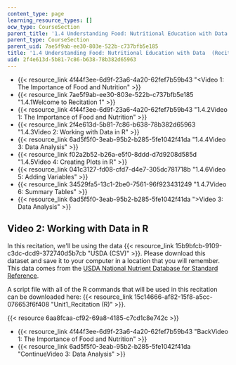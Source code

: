 ```yaml
---
content_type: page
learning_resource_types: []
ocw_type: CourseSection
parent_title: '1.4 Understanding Food: Nutritional Education with Data  (Recitation)'
parent_type: CourseSection
parent_uid: 7ae5f9ab-ee30-803e-522b-c737bfb5e185
title: '1.4 Understanding Food: Nutritional Education with Data  (Recitation)'
uid: 2f4e613d-5b81-7c86-b638-78b382d65963
---
```


*   {{< resource_link 4f44f3ee-6d9f-23a6-4a20-62fef7b59b43 "\<Video 1: The Importance of Food and Nutrition" >}}
*   {{< resource_link 7ae5f9ab-ee30-803e-522b-c737bfb5e185 "1.4.1Welcome to Recitation 1" >}}
*   {{< resource_link 4f44f3ee-6d9f-23a6-4a20-62fef7b59b43 "1.4.2Video 1: The Importance of Food and Nutrition" >}}
*   {{< resource_link 2f4e613d-5b81-7c86-b638-78b382d65963 "1.4.3Video 2: Working with Data in R" >}}
*   {{< resource_link 6ad5f5f0-3eab-95b2-b285-5fe1042f41da "1.4.4Video 3: Data Analysis" >}}
*   {{< resource_link f02a2b52-b26a-e5f0-8ddd-d7d9208d585d "1.4.5Video 4: Creating Plots in R" >}}
*   {{< resource_link 041c3127-fd08-cfd7-d4e7-305dc781718b "1.4.6Video 5: Adding Variables" >}}
*   {{< resource_link 34529fa5-13c1-2be0-7561-96f923431249 "1.4.7Video 6: Summary Tables" >}}
*   {{< resource_link 6ad5f5f0-3eab-95b2-b285-5fe1042f41da "\>Video 3: Data Analysis" >}}

Video 2: Working with Data in R
-------------------------------

In this recitation, we'll be using the data {{< resource_link 15b9bfcb-9109-c3dc-dcd9-372740d5b7cb "USDA (CSV)" >}}. Please download this dataset and save it to your computer in a location that you will remember. This data comes from the [USDA National Nutrient Database for Standard Reference](http://ndb.nal.usda.gov/).

A script file with all of the R commands that will be used in this recitation can be downloaded here: {{< resource_link 15c14666-af82-15f8-a5cc-076653f6f408 "Unit1\_Recitation (R)" >}}.

{{< resource 6aa8fcaa-cf92-69a8-4185-c7cd1c8e742c >}}

*   {{< resource_link 4f44f3ee-6d9f-23a6-4a20-62fef7b59b43 "BackVideo 1: The Importance of Food and Nutrition" >}}
*   {{< resource_link 6ad5f5f0-3eab-95b2-b285-5fe1042f41da "ContinueVideo 3: Data Analysis" >}}
